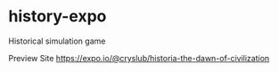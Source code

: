 # history-expo
Historical simulation game

Preview Site
https://expo.io/@cryslub/historia-the-dawn-of-civilization

